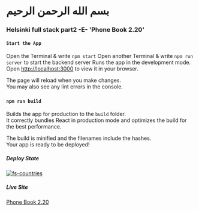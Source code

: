 # بسم الله الرحمن الرحيم
### Helsinki full stack part2 -E-  'Phone Book 2.20'

#### `Start the App`
Open the Terminal & write `npm start`
Open another Terminal & write `npm run server` to start the backend server
Runs the app in the development mode.\
Open [http://localhost:3000](http://localhost:3000) to view it in your browser.

The page will reload when you make changes.\
You may also see any lint errors in the console.
##### 


#### `npm run build`

Builds the app for production to the `build` folder.\
It correctly bundles React in production mode and optimizes the build for the best performance.

The build is minified and the filenames include the hashes.\
Your app is ready to be deployed!

##### Deploy State 
[![fs-countries](https://circleci.com/gh/naderkamelaponar/fs-phone-book.svg?style=svg)](https://circleci.com/gh/naderkamelaponar/fs-phone-book)
##### Live Site 
[Phone Book 2.20](https://resplendent-wisp-c7dc41.netlify.app/)
